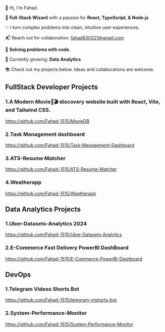 👋 Hi, I'm Fahad.

🚀 **Full-Stack Wizard** with a passion for **React, TypeScript, & Node.js**

✨ I turn complex problems into clean, intuitive user experiences.

📬 Reach out for collaboration: fahad630321@gmail.com

🔧 **Solving problems with code.** 

🌱 Currently growing: **Data Analytics**

📚 Check out my projects below. Ideas and collaborations are welcome.
## FullStack Developer Projects

### 1.A Modern Movie🍿🎬 discovery website built with React, Vite, and Tailwind CSS.

https://github.com/Fahad-1515/MovieDB

### 2.Task Management dashboard

https://github.com/Fahad-1515/Task-Management-Dashboard

### 3.ATS-Resume Matcher

https://github.com/Fahad-1515/ATS-Resume-Matcher

### 4.Weatherapp

https://github.com/Fahad-1515/Weatherapp
    
## Data Analytics Projects

### 1.Uber-Datasets-Analytics 2024

https://github.com/Fahad-1515/Uber-Datasets-Analytics

### 2.E-Commerce Fast Delivery PowerBI DashBoard

https://github.com/Fahad-1515/E-Commerce-PowerBI-Dashboard
    
## DevOps

### 1.Telegram Videos Shorts Bot

https://github.com/Fahad-1515/telegram-ytshorts-bot

### 2.System-Performance-Monitor

https://github.com/Fahad-1515/System-Performance-Monitor


